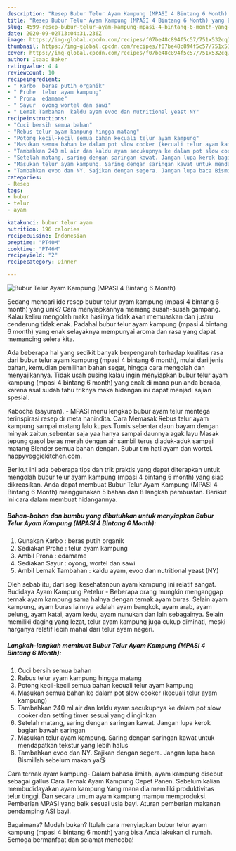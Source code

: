 ```yaml
---
description: "Resep Bubur Telur Ayam Kampung (MPASI 4 Bintang 6 Month) yang Enak Banget"
title: "Resep Bubur Telur Ayam Kampung (MPASI 4 Bintang 6 Month) yang Enak Banget"
slug: 4599-resep-bubur-telur-ayam-kampung-mpasi-4-bintang-6-month-yang-enak-banget
date: 2020-09-02T13:04:31.236Z
image: https://img-global.cpcdn.com/recipes/f07be48c894f5c57/751x532cq70/bubur-telur-ayam-kampung-mpasi-4-bintang-6-month-foto-resep-utama.jpg
thumbnail: https://img-global.cpcdn.com/recipes/f07be48c894f5c57/751x532cq70/bubur-telur-ayam-kampung-mpasi-4-bintang-6-month-foto-resep-utama.jpg
cover: https://img-global.cpcdn.com/recipes/f07be48c894f5c57/751x532cq70/bubur-telur-ayam-kampung-mpasi-4-bintang-6-month-foto-resep-utama.jpg
author: Isaac Baker
ratingvalue: 4.4
reviewcount: 10
recipeingredient:
- " Karbo  beras putih organik"
- " Prohe  telur ayam kampung"
- " Prona  edamame"
- " Sayur  oyong wortel dan sawi"
- " Lemak Tambahan  kaldu ayam evoo dan nutritional yeast NY"
recipeinstructions:
- "Cuci bersih semua bahan"
- "Rebus telur ayam kampung hingga matang"
- "Potong kecil-kecil semua bahan kecuali telur ayam kampung"
- "Masukan semua bahan ke dalam pot slow cooker (kecuali telur ayam kampung)"
- "Tambahkan 240 ml air dan kaldu ayam secukupnya ke dalam pot slow cooker dan setting timer sesuai yang diinginkan"
- "Setelah matang, saring dengan saringan kawat. Jangan lupa kerok bagian bawah saringan"
- "Masukan telur ayam kampung. Saring dengan saringan kawat untuk mendapatkan tekstur yang lebih halus"
- "Tambahkan evoo dan NY. Sajikan dengan segera. Jangan lupa baca Bismillah sebelum makan ya😘"
categories:
- Resep
tags:
- bubur
- telur
- ayam

katakunci: bubur telur ayam 
nutrition: 196 calories
recipecuisine: Indonesian
preptime: "PT40M"
cooktime: "PT46M"
recipeyield: "2"
recipecategory: Dinner

---
```



![Bubur Telur Ayam Kampung (MPASI 4 Bintang 6 Month)](https://img-global.cpcdn.com/recipes/f07be48c894f5c57/751x532cq70/bubur-telur-ayam-kampung-mpasi-4-bintang-6-month-foto-resep-utama.jpg)

Sedang mencari ide resep bubur telur ayam kampung (mpasi 4 bintang 6 month) yang unik? Cara menyiapkannya memang susah-susah gampang. Kalau keliru mengolah maka hasilnya tidak akan memuaskan dan justru cenderung tidak enak. Padahal bubur telur ayam kampung (mpasi 4 bintang 6 month) yang enak selayaknya mempunyai aroma dan rasa yang dapat memancing selera kita.

Ada beberapa hal yang sedikit banyak berpengaruh terhadap kualitas rasa dari bubur telur ayam kampung (mpasi 4 bintang 6 month), mulai dari jenis bahan, kemudian pemilihan bahan segar, hingga cara mengolah dan menyajikannya. Tidak usah pusing kalau ingin menyiapkan bubur telur ayam kampung (mpasi 4 bintang 6 month) yang enak di mana pun anda berada, karena asal sudah tahu triknya maka hidangan ini dapat menjadi sajian spesial.

Kabocha (sayuran). - MPASI menu lengkap bubur ayam telur mentega terinspirasi resep dr meta hanindita. Cara Memasak Rebus telur ayam kampung sampai matang lalu kupas Tumis sebentar daun bayam dengan minyak zaitun,sebentar saja yaa hanya sampai daunnya agak layu Masak tepung gasol beras merah dengan air sambil terus diaduk-aduk sampai matang Blender semua bahan dengan. Bubur tim hati ayam dan wortel. happyveggiekitchen.com.


Berikut ini ada beberapa tips dan trik praktis yang dapat diterapkan untuk mengolah bubur telur ayam kampung (mpasi 4 bintang 6 month) yang siap dikreasikan. Anda dapat membuat Bubur Telur Ayam Kampung (MPASI 4 Bintang 6 Month) menggunakan 5 bahan dan 8 langkah pembuatan. Berikut ini cara dalam membuat hidangannya.

<!--inarticleads1-->

##### Bahan-bahan dan bumbu yang dibutuhkan untuk menyiapkan Bubur Telur Ayam Kampung (MPASI 4 Bintang 6 Month):

1. Gunakan  Karbo : beras putih organik
1. Sediakan  Prohe : telur ayam kampung
1. Ambil  Prona : edamame
1. Sediakan  Sayur : oyong, wortel dan sawi
1. Ambil  Lemak Tambahan : kaldu ayam, evoo dan nutritional yeast (NY)


Oleh sebab itu, dari segi kesehatanpun ayam kampung ini relatif sangat. Budidaya Ayam Kampung Petelur - Beberapa orang mungkin menganggap ternak ayam kampung sama halnya dengan ternak ayam buras. Selain ayam kampung, ayam buras lainnya adalah ayam bangkok, ayam arab, ayam pelung, ayam katai, ayam kedu, ayam nunukan dan lain sebagainya. Selain memiliki daging yang lezat, telur ayam kampung juga cukup diminati, meski harganya relatif lebih mahal dari telur ayam negeri. 

<!--inarticleads2-->

##### Langkah-langkah membuat Bubur Telur Ayam Kampung (MPASI 4 Bintang 6 Month):

1. Cuci bersih semua bahan
1. Rebus telur ayam kampung hingga matang
1. Potong kecil-kecil semua bahan kecuali telur ayam kampung
1. Masukan semua bahan ke dalam pot slow cooker (kecuali telur ayam kampung)
1. Tambahkan 240 ml air dan kaldu ayam secukupnya ke dalam pot slow cooker dan setting timer sesuai yang diinginkan
1. Setelah matang, saring dengan saringan kawat. Jangan lupa kerok bagian bawah saringan
1. Masukan telur ayam kampung. Saring dengan saringan kawat untuk mendapatkan tekstur yang lebih halus
1. Tambahkan evoo dan NY. Sajikan dengan segera. Jangan lupa baca Bismillah sebelum makan ya😘


Cara ternak ayam kampung- Dalam bahasa ilmiah, ayam kampung disebut sebagai gallus Cara Ternak Ayam Kampung Cepet Panen. Sebelum kalian membudidayakan ayam kampung Yang mana dia memiliki produktivitas telur tinggi. Dan secara umum ayam kampung mampu memproduksi. Pemberian MPASI yang baik sesuai usia bayi. Aturan pemberian makanan pendamping ASI bayi. 

Bagaimana? Mudah bukan? Itulah cara menyiapkan bubur telur ayam kampung (mpasi 4 bintang 6 month) yang bisa Anda lakukan di rumah. Semoga bermanfaat dan selamat mencoba!
